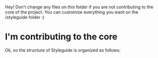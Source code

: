 Hey! Don't change any files on this folder if you are not contributing to the core of the project. You can customize everything you want on the /styleguide folder :)

# I'm contributing to the core
Ok, so the structure of Styleguide is organized as follows: